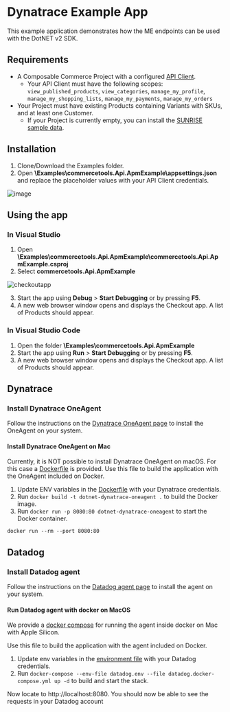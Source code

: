 # Dynatrace Example App

This example application demonstrates how the ME endpoints can be used with the DotNET v2 SDK.

## Requirements

- A Composable Commerce Project with a configured [API Client](https://docs.commercetools.com/getting-started/create-api-client#create-an-api-client).
  - Your API Client must have the following scopes: `view_published_products`, `view_categories`, `manage_my_profile`, `manage_my_shopping_lists`, `manage_my_payments`, `manage_my_orders`
- Your Project must have existing Products containing Variants with SKUs, and at least one Customer.
  - If your Project is currently empty, you can install the [SUNRISE sample data](https://github.com/commercetools/commercetools-sunrise-data).

## Installation

1. Clone/Download the Examples folder.
2. Open **\Examples\commercetools.Api.ApmExample\appsettings.json** and replace the placeholder values with your API Client credentials.

![image](https://user-images.githubusercontent.com/77231096/180888862-2e911f43-db94-4ae1-b2bc-479ae7e549e2.png)

## Using the app

### In Visual Studio

1. Open **\Examples\commercetools.Api.ApmExample\commercetools.Api.ApmExample.csproj**
2. Select **commercetools.Api.ApmExample**

![checkoutapp](https://user-images.githubusercontent.com/77231096/180888672-8045a167-6fc4-4fdb-8b11-2ea1bac10319.png)

3. Start the app using **Debug** > **Start Debugging** or by pressing **F5**.
4. A new web browser window opens and displays the Checkout app. A list of Products should appear.

### In Visual Studio Code

1. Open the folder **\Examples\commercetools.Api.ApmExample**
2. Start the app using **Run** > **Start Debugging** or by pressing **F5**.
3. A new web browser window opens and displays the Checkout app. A list of Products should appear.

## Dynatrace

### Install Dynatrace OneAgent
Follow the instructions on the [Dynatrace OneAgent page](https://docs.dynatrace.com/docs/setup-and-configuration/dynatrace-oneagent#tabgroup--technology-support--operating-systems) to install the OneAgent on your system.

#### Install Dynatrace OneAgent on Mac
Currently, it is NOT possible to install Dynatrace OneAgent on macOS. For this case a [Dockerfile](./Dockerfile) is provided.
Use this file to build the application with the OneAgent included on Docker.
1. Update ENV variables in the [Dockerfile](../../Dynatrace.Dockerfile) with your Dynatrace credentials.
1. Run `docker build -t dotnet-dynatrace-oneagent .` to build the Docker image.
1. Run `docker run -p 8080:80 dotnet-dynatrace-oneagent` to start the Docker container.


```shell
docker run --rm --port 8080:80
```

## Datadog

### Install Datadog agent
Follow the instructions on the [Datadog agent page](https://docs.datadoghq.com/agent/) to install the agent on your system.

#### Run Datadog agent with docker on MacOS
We provide a [docker compose](../../../datadog.docker-compose.yml) for running the agent inside docker on Mac with Apple Silicon.

Use this file to build the application with the agent included on Docker.
1. Update env variables in the [environment file](../../../datadog.env) with your Datadog credentials.
1. Run `docker-compose --env-file datadog.env --file datadog.docker-compose.yml up -d` to build and start the stack.

Now locate to http://localhost:8080. You should now be able to see the requests in your Datadog account